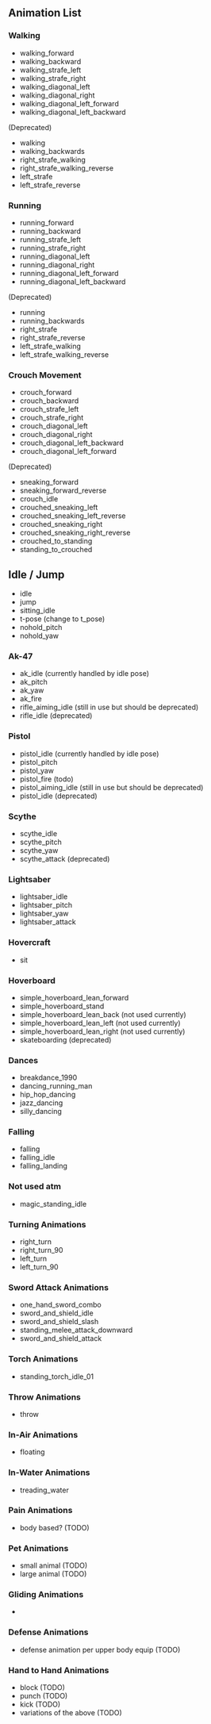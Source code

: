 ## Animation List

### Walking
* walking_forward
* walking_backward
* walking_strafe_left
* walking_strafe_right
* walking_diagonal_left
* walking_diagonal_right
* walking_diagonal_left_forward
* walking_diagonal_left_backward

(Deprecated)

* walking
* walking_backwards
* right_strafe_walking
* right_strafe_walking_reverse
* left_strafe
* left_strafe_reverse

### Running
* running_forward
* running_backward
* running_strafe_left
* running_strafe_right
* running_diagonal_left
* running_diagonal_right
* running_diagonal_left_forward
* running_diagonal_left_backward

(Deprecated)

* running
* running_backwards
* right_strafe
* right_strafe_reverse
* left_strafe_walking
* left_strafe_walking_reverse

### Crouch Movement 
* crouch_forward
* crouch_backward
* crouch_strafe_left
* crouch_strafe_right
* crouch_diagonal_left
* crouch_diagonal_right
* crouch_diagonal_left_backward
* crouch_diagonal_left_forward

(Deprecated)

* sneaking_forward
* sneaking_forward_reverse
* crouch_idle
* crouched_sneaking_left
* crouched_sneaking_left_reverse
* crouched_sneaking_right
* crouched_sneaking_right_reverse
* crouched_to_standing
* standing_to_crouched

## Idle / Jump
* idle
* jump
* sitting_idle
* t-pose (change to t_pose)
* nohold_pitch
* nohold_yaw

### Ak-47
* ak_idle (currently handled by idle pose)
* ak_pitch
* ak_yaw
* ak_fire 
* rifle_aiming_idle (still in use but should be deprecated)
* rifle_idle (deprecated)

### Pistol
* pistol_idle (currently handled by idle pose)
* pistol_pitch
* pistol_yaw
* pistol_fire (todo)
* pistol_aiming_idle (still in use but should be deprecated)
* pistol_idle (deprecated)

### Scythe
* scythe_idle
* scythe_pitch
* scythe_yaw
* scythe_attack (deprecated)

### Lightsaber
* lightsaber_idle
* lightsaber_pitch
* lightsaber_yaw
* lightsaber_attack

### Hovercraft
* sit

### Hoverboard
* simple_hoverboard_lean_forward
* simple_hoverboard_stand
* simple_hoverboard_lean_back (not used currently)
* simple_hoverboard_lean_left (not used currently)
* simple_hoverboard_lean_right (not used currently)
* skateboarding (deprecated)

### Dances 
* breakdance_1990
* dancing_running_man
* hip_hop_dancing
* jazz_dancing
* silly_dancing

### Falling 
* falling
* falling_idle
* falling_landing

### Not used atm 
* magic_standing_idle

### Turning Animations
* right_turn
* right_turn_90
* left_turn
* left_turn_90

### Sword Attack Animations
* one_hand_sword_combo
* sword_and_shield_idle
* sword_and_shield_slash
* standing_melee_attack_downward
* sword_and_shield_attack

### Torch Animations
* standing_torch_idle_01

### Throw Animations
* throw

### In-Air Animations
* floating

### In-Water Animations
* treading_water

### Pain Animations
* body based? (TODO)

### Pet Animations
* small animal (TODO)
* large animal (TODO)

### Gliding Animations
* 

### Defense Animations 
* defense animation per upper body equip (TODO)

### Hand to Hand Animations 
* block (TODO)
* punch (TODO)
* kick (TODO)
* variations of the above (TODO)


